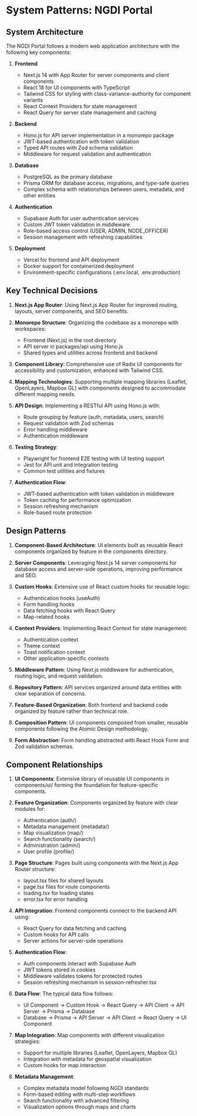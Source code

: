 # System Patterns: NGDI Portal

## System Architecture
The NGDI Portal follows a modern web application architecture with the following key components:

1. **Frontend**
   - Next.js 14 with App Router for server components and client components
   - React 18 for UI components with TypeScript
   - Tailwind CSS for styling with class-variance-authority for component variants
   - React Context Providers for state management
   - React Query for server state management and caching

2. **Backend**
   - Hono.js for API server implementation in a monorepo package
   - JWT-based authentication with token validation
   - Typed API routes with Zod schema validation
   - Middleware for request validation and authentication

3. **Database**
   - PostgreSQL as the primary database
   - Prisma ORM for database access, migrations, and type-safe queries
   - Complex schema with relationships between users, metadata, and other entities

4. **Authentication**
   - Supabase Auth for user authentication services
   - Custom JWT token validation in middleware
   - Role-based access control (USER, ADMIN, NODE_OFFICER)
   - Session management with refreshing capabilities

5. **Deployment**
   - Vercel for frontend and API deployment
   - Docker support for containerized deployment
   - Environment-specific configurations (.env.local, .env.production)

## Key Technical Decisions

1. **Next.js App Router**: Using Next.js App Router for improved routing, layouts, server components, and SEO benefits.

2. **Monorepo Structure**: Organizing the codebase as a monorepo with workspaces:
   - Frontend (Next.js) in the root directory
   - API server in packages/api using Hono.js
   - Shared types and utilities across frontend and backend

3. **Component Library**: Comprehensive use of Radix UI components for accessibility and customization, enhanced with Tailwind CSS.

4. **Mapping Technologies**: Supporting multiple mapping libraries (Leaflet, OpenLayers, Mapbox GL) with components designed to accommodate different mapping needs.

5. **API Design**: Implementing a RESTful API using Hono.js with:
   - Route grouping by feature (auth, metadata, users, search)
   - Request validation with Zod schemas
   - Error handling middleware
   - Authentication middleware

6. **Testing Strategy**: 
   - Playwright for frontend E2E testing with UI testing support
   - Jest for API unit and integration testing
   - Common test utilities and fixtures

7. **Authentication Flow**: 
   - JWT-based authentication with token validation in middleware
   - Token caching for performance optimization
   - Session refreshing mechanism
   - Role-based route protection

## Design Patterns

1. **Component-Based Architecture**: UI elements built as reusable React components organized by feature in the components directory.

2. **Server Components**: Leveraging Next.js 14 server components for database access and server-side operations, improving performance and SEO.

3. **Custom Hooks**: Extensive use of React custom hooks for reusable logic:
   - Authentication hooks (useAuth)
   - Form handling hooks
   - Data fetching hooks with React Query
   - Map-related hooks

4. **Context Providers**: Implementing React Context for state management:
   - Authentication context
   - Theme context
   - Toast notification context
   - Other application-specific contexts

5. **Middleware Pattern**: Using Next.js middleware for authentication, routing logic, and request validation.

6. **Repository Pattern**: API services organized around data entities with clear separation of concerns.

7. **Feature-Based Organization**: Both frontend and backend code organized by feature rather than technical role.

8. **Composition Pattern**: UI components composed from smaller, reusable components following the Atomic Design methodology.

9. **Form Abstraction**: Form handling abstracted with React Hook Form and Zod validation schemas.

## Component Relationships

1. **UI Components**: Extensive library of reusable UI components in components/ui/ forming the foundation for feature-specific components.

2. **Feature Organization**: Components organized by feature with clear modules for:
   - Authentication (auth/)
   - Metadata management (metadata/)
   - Map visualization (map/)
   - Search functionality (search/)
   - Administration (admin/)
   - User profile (profile/)

3. **Page Structure**: Pages built using components with the Next.js App Router structure:
   - layout.tsx files for shared layouts
   - page.tsx files for route components
   - loading.tsx for loading states
   - error.tsx for error handling

4. **API Integration**: Frontend components connect to the backend API using:
   - React Query for data fetching and caching
   - Custom hooks for API calls
   - Server actions for server-side operations

5. **Authentication Flow**:
   - Auth components interact with Supabase Auth
   - JWT tokens stored in cookies
   - Middleware validates tokens for protected routes
   - Session refreshing mechanism in session-refresher.tsx

6. **Data Flow**: The typical data flow follows:
   - UI Component → Custom Hook → React Query → API Client → API Server → Prisma → Database
   - Database → Prisma → API Server → API Client → React Query → UI Component

7. **Map Integration**: Map components with different visualization strategies:
   - Support for multiple libraries (Leaflet, OpenLayers, Mapbox GL)
   - Integration with metadata for geospatial visualization
   - Custom hooks for map interaction

8. **Metadata Management**:
   - Complex metadata model following NGDI standards
   - Form-based editing with multi-step workflows
   - Search functionality with advanced filtering
   - Visualization options through maps and charts 